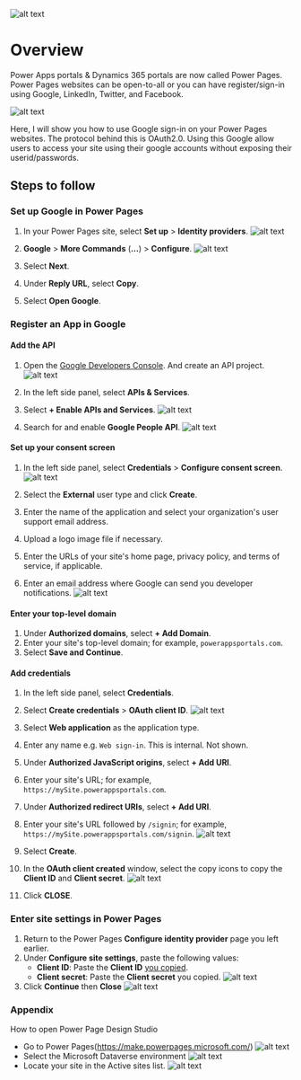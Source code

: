 ![alt text](images\powerpagesgooglesignin.png)



# Overview

Power Apps portals & Dynamics 365 portals are now called Power Pages. Power Pages websites can be open-to-all or you can have register/sign-in using Google, LinkedIn, Twitter, and Facebook.

![alt text](images\image-40.png)

Here, I will show you how to use Google sign-in on your Power Pages websites. The protocol behind this is OAuth2.0. Using this Google allow users to access your site using their google accounts without exposing their userid/passwords.

## Steps to follow

### Set up Google in Power Pages

1.  In your Power Pages site, select **Set up** > **Identity providers**.
![alt text](images\image-17.png)
2.  **Google** > **More Commands** (**…**) > **Configure**.
![alt text](images\image-43.png)

3.  Select **Next**.
4.  Under **Reply URL**, select **Copy**.
5.  Select **Open Google**.

### Register an App in Google

#### Add the API
1.  Open the [Google Developers Console](https://console.developers.google.com/). And create an API project.
![alt text](images\image-41.png)

2.  In the left side panel, select **APIs & Services**.
3.  Select **\+ Enable APIs and Services**.
![alt text](images\image-42.png)

4.  Search for and enable **Google People API**.
![alt text](images\image-21.png)

#### Set up your consent screen
1.  In the left side panel, select **Credentials** > **Configure consent screen**.
![alt text](images\image-23.png)

2.  Select the **External** user type and click **Create**.
3.  Enter the name of the application and select your organization's user support email address.
4.  Upload a logo image file if necessary.
5.  Enter the URLs of your site's home page, privacy policy, and terms of service, if applicable.
6.  Enter an email address where Google can send you developer notifications.
![alt text](images\image-27.png)

#### Enter your top-level domain
1.  Under **Authorized domains**, select **\+ Add Domain**.
2.  Enter your site's top-level domain; for example, `powerappsportals.com`.
3.  Select **Save and Continue**.

#### Add credentials
1.  In the left side panel, select **Credentials**.
2.  Select **Create credentials** > **OAuth client ID**.
![alt text](images\image-28.png)

3.  Select **Web application** as the application type.
4.  Enter any name e.g. `Web sign-in`. This is internal. Not shown.
5.  Under **Authorized JavaScript origins**, select **\+ Add URI**.
6.  Enter your site's URL; for example, `https://mySite.powerappsportals.com`.
7.  Under **Authorized redirect URIs**, select **\+ Add URI**.
8.  Enter your site's URL followed by `/signin`; for example, `https://mySite.powerappsportals.com/signin`.
![alt text](images\image-18.png)

9.  Select **Create**.
10.  In the **OAuth client created** window, select the copy icons to copy the **Client ID** and **Client secret**.
![alt text](images\image-30.png)

11.   Click **CLOSE**.


### Enter site settings in Power Pages

1.  Return to the Power Pages **Configure identity provider** page you left earlier.
2.  Under **Configure site settings**, paste the following values:
    *   **Client ID​**: Paste the **Client ID** [you copied](#add-credentials).
    *   **Client secret**: Paste the **Client secret** you copied.
![alt text](images\image-32.png)
3. Click **Continue** then **Close**
![alt text](images\image-33.png)

### Appendix

How to open Power Page Design Studio

- Go to Power Pages(https://make.powerpages.microsoft.com/)
![alt text](images\image-37.png)
- Select the Microsoft Dataverse environment
![alt text](images\image-38.png)
- Locate your site in the Active sites list.
![alt text](images\image-39.png)

